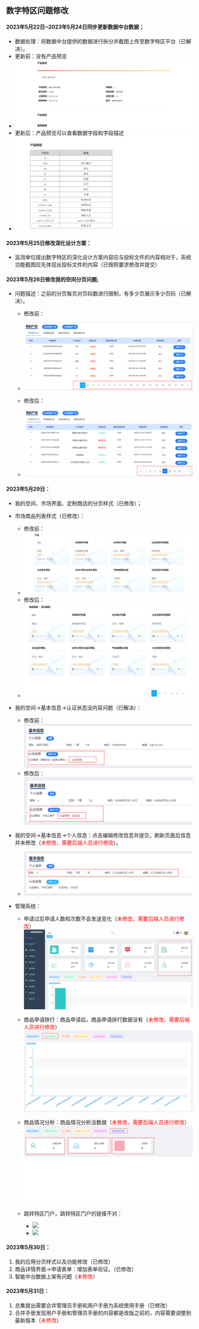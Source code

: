 ## 数字特区问题修改

####  2023年5月22日~2023年5月24日同步更新数据中台数据；

   - 数据处理：将数据中台提供的数据进行拆分并截图上传至数字特区平台（已解决）。
   - 更新前：没有产品预览
   - ![](.\img\数据中台更新前.png)
   - 更新后：产品预览可以查看数据字段和字段描述
   - ![](.\img\数据中台更新后.png)

####  2023年5月25日修改深化设计方案：

   - 监测单位提出数字特区的深化设计方案内容应与投标文件的内容相对于，系统功能截图应先体现出投标文件的内容（已按照要求修改并提交）

####  2023年5月26日修改我的空间分页问题;

   - 问题描述：之前的分页每页对页码数进行限制，有多少页展示多少页码（已解决）。
     - 修改前：
     - ![](.\img\分页前.png)

     - 修改后：
     - ![](.\img\分页修改后.png)


####  2023年5月29日：
   - 我的空间、市场界面、定制商店的分页样式（已修改）；
   - 市场商品列表样式（已修改）：
     - 修改前：
     - ![](.\img\商品列表修改前.png)
     - 修改后：
     - ![](.\img\商品列表修改后.png)
   - 我的空间->基本信息->认证状态没内容问题（已解决）：
     - 修改前：![](.\img\认证状态前.png)
     - 修改后：![](.\img\认证状态后.png)
   - 我的空间->基本信息->个人信息：点击编辑修改信息并提交，刷新页面后信息并未修改（<span style="color:red;">未修改，需要后端人员进行修改</span>）。
     - ![](.\img\个人信息.png)

- 管理系统：

  - 申请过后申请人数和次数不会发送变化（<span style="color:red;">未修改，需要后端人员进行修改</span>）![](.\img\申请次数.png)

  - 商品申请排行：商品申请后，商品申请排行数据没有（<span style="color:red;">未修改，需要后端人员进行修改</span>）![](.\img\商品申请排行.png)

  - 商品情况分析：商品情况分析没数据（<span style="color:red;">未修改，需要后端人员进行修改</span>）![](.\img\商品情况分析.png)
  - 跳转特区门户，跳转特区门户的链接不对：
    - ![](C:\Users\wcz\Desktop\数字特区问题\img\特区门户跳转.png)
    - ![](C:\Users\wcz\Desktop\数字特区问题\img\特区门户跳转后.png)

#### 2023年5月30日：

1. 我的应用分页样式以及功能修改（已修改）
2. 商品详情界面->申请表单：增加表单验证。（已修改）
3. 智能中台数据上架有问题（<span style="color:red;">未修改</span>）



#### 2023年5月31日：

1. 总集提出需要合并管理员手册和用户手册为系统使用手册（已修改）
2. 合并手册发现用户手册和管理员手册的内容都是改版之前的，内容需要调整到最新版本（<span style="color:red;">未修改</span>）
